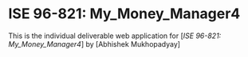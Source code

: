 # ISE 96-821: My_Money_Manager4

This is the individual deliverable web application for
[*ISE 96-821: My_Money_Manager4*]
by [Abhishek Mukhopadyay]